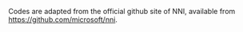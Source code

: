Codes are adapted from the official github site of NNI, available from https://github.com/microsoft/nni.